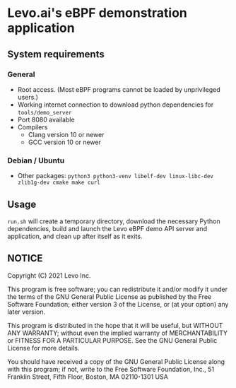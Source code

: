 # Levo.ai's eBPF demonstration application

## System requirements
### General
* Root access.  (Most eBPF programs cannot be loaded by unprivileged users.)
* Working internet connection to download python dependencies for `tools/demo_server`
* Port 8080 available
* Compilers
  * Clang version 10 or newer
  * GCC version 10 or newer

### Debian / Ubuntu
* Other packages: `python3 python3-venv libelf-dev linux-libc-dev zlib1g-dev cmake make curl`

## Usage
`run.sh` will create a temporary directory, download the necessary Python dependencies,
build and launch the Levo eBPF demo API server and application, and clean up after itself
as it exits.

## NOTICE
Copyright (C) 2021 Levo Inc.

This program is free software; you can redistribute it and/or modify
it under the terms of the GNU General Public License as published by
the Free Software Foundation; either version 3 of the License, or
(at your option) any later version.

This program is distributed in the hope that it will be useful,
but WITHOUT ANY WARRANTY; without even the implied warranty of
MERCHANTABILITY or FITNESS FOR A PARTICULAR PURPOSE.  See the
GNU General Public License for more details.

You should have received a copy of the GNU General Public License
along with this program; if not, write to the Free Software Foundation,
Inc., 51 Franklin Street, Fifth Floor, Boston, MA 02110-1301  USA